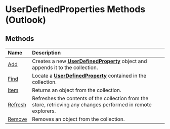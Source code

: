 
# UserDefinedProperties Methods (Outlook)

## Methods



|**Name**|**Description**|
|:-----|:-----|
|[Add](e033b27e-101d-4ef8-ed84-790fd9e6107a.md)|Creates a new  **[UserDefinedProperty](aebe38db-0ff9-79d2-b5a7-751fea7c97f3.md)** object and appends it to the collection.|
|[Find](1f4ddf1f-b36d-e852-17ff-700708893a30.md)|Locate a  **[UserDefinedProperty](aebe38db-0ff9-79d2-b5a7-751fea7c97f3.md)** contained in the collection.|
|[Item](45f5ec00-00c6-2e90-68bc-6bcab79cada6.md)|Returns an object from the collection.|
|[Refresh](d8db8703-b1e4-4b1f-cdbe-099996830c26.md)|Refreshes the contents of the collection from the store, retrieving any changes performed in remote explorers.|
|[Remove](69bfb78a-0add-2c28-99e5-50a6686c7790.md)|Removes an object from the collection.|
